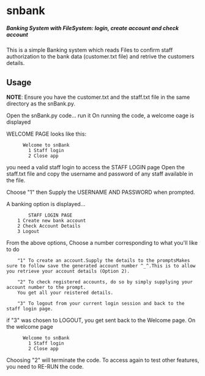 # snbank
##### Banking System with FileSystem: login, create account and check account

This is a simple Banking system which reads Files to confirm staff authorization to the bank data (customer.txt file) and retrive the customers details.

## Usage

**NOTE**: Ensure you have the customer.txt and the staff.txt file in the same directory as the snBank.py.

Open the snBank.py code... run it
On running the code, a welcome oage is displayed

WELCOME PAGE looks like this:
```
      Welcome to snBank
        1 Staff login
        2 Close app
 ```

you need a valid staff login to access the STAFF LOGIN page
Open the staff.txt file and copy the username and password of any staff available in the file.

Choose "1" then Supply the USERNAME AND PASSWORD when prompted.

A banking option is displayed...

```
        STAFF LOGIN PAGE
    1 Create new bank account
    2 Check Account Details
    3 Logout
```

From the above options, Choose a number corresponding to what you'll like to do

```
    "1" To create an account.Supply the details to the promptsMakes sure to follow save the generated account number ^_^.This is to allow you retrieve your account details (Option 2).

    "2" To check registered accounts, do so by simply supplying your account number to the prompt.
    You get all your reistered details.

    "3" To logout from your current login session and back to the staff login page.
```

if "3" was chosen to LOGOUT, you get sent back to the Welcome page.
On the welcome page
```
      Welcome to snBank
        1 Staff login
        2 Close app
 ```

 Choosing "2" will terminate the code. 
 To access again to test other features, you need to RE-RUN the code.
